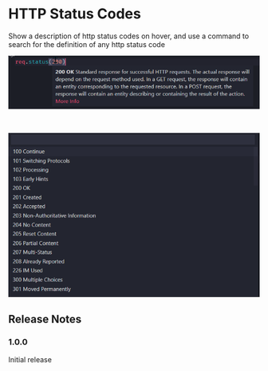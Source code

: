 # HTTP Status Codes

Show a description of http status codes on hover, and use a command to search for the definition of any http status code

![](https://raw.githubusercontent.com/Beatzoid/vscode-http-status-codes/master/images/hover-example.png)

<br />

![](https://raw.githubusercontent.com/Beatzoid/vscode-http-status-codes/master/images/search-example.png)

## Release Notes

### 1.0.0

Initial release

